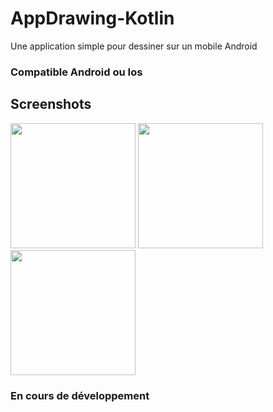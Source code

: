 # AppDrawing-Kotlin
Une application simple pour dessiner sur un mobile Android

### Compatible Android ou Ios

## Screenshots

<img src="https://github.com/cyberplanete/AppDrawing-Kotlin/tree/master/app/src/main/java/screenshots/Screenshot.jpg" width="200" />
<img src="https://github.com/cyberplanete/AppDrawing-Kotlin/tree/master/app/src/main/java/screenshots/Screenshot1.jpg" width="200" />
<img src="https://github.com/cyberplanete/AppDrawing-Kotlin/tree/master/app/src/main/java/screenshots/Screenshot2.jpg" width="200" />


### En cours de développement
